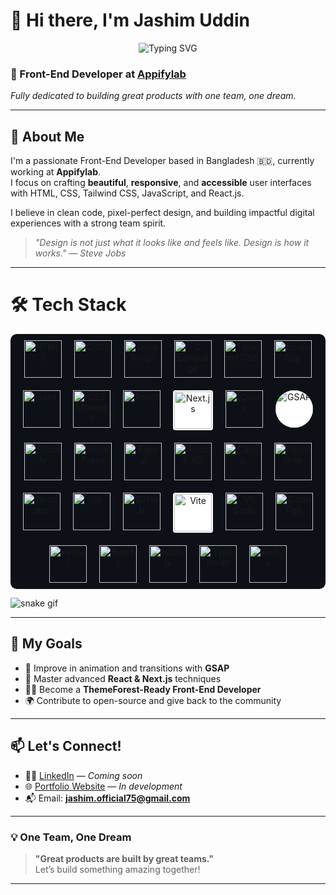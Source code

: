 # 👋 Hi there, I'm Jashim Uddin

<p align="center">
  <img src="https://readme-typing-svg.demolab.com?font=Fira+Code&size=24&duration=4000&pause=1000&center=true&vCenter=true&width=700&lines=Front-End+Developer+from+Bangladesh;Crafting+Clean+and+Responsive+UI;Passionate+about+React+%26+Tailwind;Turning+Designs+into+Code" alt="Typing SVG" />
</p>



### 🎨 Front-End Developer at [Appifylab](https://appifylab.com)
*Fully dedicated to building great products with one team, one dream.*

---

## 🚀 About Me

I'm a passionate Front-End Developer based in Bangladesh 🇧🇩, currently working at **Appifylab**.  
I focus on crafting **beautiful**, **responsive**, and **accessible** user interfaces with HTML, CSS, Tailwind CSS, JavaScript, and React.js.

I believe in clean code, pixel-perfect design, and building impactful digital experiences with a strong team spirit.  
> _"Design is not just what it looks like and feels like. Design is how it works." — Steve Jobs_

---

# 🛠 Tech Stack

<div align="center" style="display: flex; flex-wrap: wrap; justify-content: center; gap: 20px; padding: 10px; background-color: #0d1117; border-radius: 10px;">

<!-- 💻 Languages -->
<img src="https://img.icons8.com/color/60/html-5--v1.png" alt="HTML5" title="HTML5" width="60"/>
<img src="https://img.icons8.com/color/60/css3.png" alt="CSS3" title="CSS3" width="60"/>
<img src="https://img.icons8.com/color/60/javascript--v1.png" alt="JavaScript" title="JavaScript" width="60"/>
<img src="https://img.icons8.com/color/60/c-programming.png" alt="C Language" title="C Language" width="60"/>

<!-- 🎨 Styling -->
<img src="https://img.icons8.com/color/60/tailwind_css.png" alt="Tailwind CSS" title="Tailwind CSS" width="60"/>
<img src="https://img.icons8.com/color/60/bootstrap.png" alt="Bootstrap" title="Bootstrap" width="60"/>
<img src="https://img.icons8.com/color/60/sass.png" alt="Sass" title="Sass" width="60"/>
<img src="https://img.icons8.com/color/60/css3.png" alt="CSS Modules" title="CSS Modules" width="60"/>

<!-- ⚛️ Frameworks & Libraries -->
<img src="https://img.icons8.com/external-tal-revivo-color-tal-revivo/60/external-react-a-javascript-library-for-building-user-interfaces-logo-color-tal-revivo.png" alt="React" title="React" width="60"/>
<img src="https://cdn.jsdelivr.net/gh/devicons/devicon/icons/nextjs/nextjs-original.svg" alt="Next.js" title="Next.js" width="60" style="background-color: white; border-radius: 4px; padding: 2px;"/>
<img src="https://img.icons8.com/ios-filled/60/ffffff/jquery.png" alt="jQuery" title="jQuery" width="60"/>
<img src="https://assets.codepen.io/16327/internal/avatars/users/default.png?fit=crop&format=auto&height=512&version=1688741522&width=512" alt="GSAP" title="GSAP" width="60" style="border-radius: 50%; background-color: white;"/>

<!-- 🌐 CMS & Platforms -->
<img src="https://cdn.worldvectorlogo.com/logos/shopify.svg" alt="Shopify" title="Shopify" width="60"/>
<img src="https://img.icons8.com/color/60/wordpress.png" alt="WordPress" title="WordPress" width="60"/>

<!-- 🎨 Design Tools -->
<img src="https://img.icons8.com/color/60/figma--v1.png" alt="Figma" title="Figma" width="60"/>
<img src="https://img.icons8.com/color/60/adobe-xd.png" alt="Adobe XD" title="Adobe XD" width="60"/>
<img src="https://img.icons8.com/color/60/canva.png" alt="Canva" title="Canva" width="60"/>
<img src="https://img.icons8.com/color/60/adobe-photoshop.png" alt="Photoshop" title="Photoshop" width="60"/>
<img src="https://img.icons8.com/color/60/adobe-illustrator.png" alt="Illustrator" title="Illustrator" width="60"/>

<!-- 🧰 Tools -->
<img src="https://img.icons8.com/color/60/git.png" alt="Git" title="Git" width="60"/>
<img src="https://img.icons8.com/ios-glyphs/60/ffffff/github.png" alt="GitHub" title="GitHub" width="60"/>
<img src="https://vitejs.dev/logo.svg" alt="Vite" title="Vite" width="60" style="background-color:white; border-radius:4px; padding:2px;"/>
<img src="https://img.icons8.com/color/60/visual-studio-code-2019.png" alt="VS Code" title="VS Code" width="60"/>
<img src="https://img.icons8.com/color/60/codepen.png" alt="CodePen" title="CodePen" width="60"/>
<img src="https://assets.vercel.com/image/upload/front/favicon/vercel/favicon.ico" alt="Vercel" title="Vercel" width="60"/>
<img src="https://www.netlify.com/v3/img/components/logomark.png" alt="Netlify" title="Netlify" width="60"/>

<!-- 🖥 Node.js -->
<img src="https://img.icons8.com/color/60/nodejs.png" alt="Node.js" title="Node.js" width="60"/>

<!-- 📝 TypeScript -->
<img src="https://img.icons8.com/color/60/typescript.png" alt="TypeScript" title="TypeScript" width="60"/>

<!-- 🔴 Redux -->
<img src="https://img.icons8.com/color/60/redux.png" alt="Redux" title="Redux" width="60"/>

</div>

![snake gif](https://raw.githubusercontent.com/<YOUR_USERNAME>/<YOUR_REPO>/output/snake-dark.svg#gh-dark-mode-only)

</div>

---

## 📌 My Goals

- 🔄 Improve in animation and transitions with **GSAP**
- 🧠 Master advanced **React & Next.js** techniques
- 🧑‍💻 Become a **ThemeForest-Ready Front-End Developer**
- 🌍 Contribute to open-source and give back to the community

---


## 📫 Let's Connect!

- 🧑‍💼 [LinkedIn](https://linkedin.com) — *Coming soon*
- 🌐 [Portfolio Website](https://your-portfolio.com) — *In development*
- 📬 Email: **jashim.official75@gmail.com**

---

### 💡 One Team, One Dream

> **"Great products are built by great teams."**  
Let’s build something amazing together!

---
